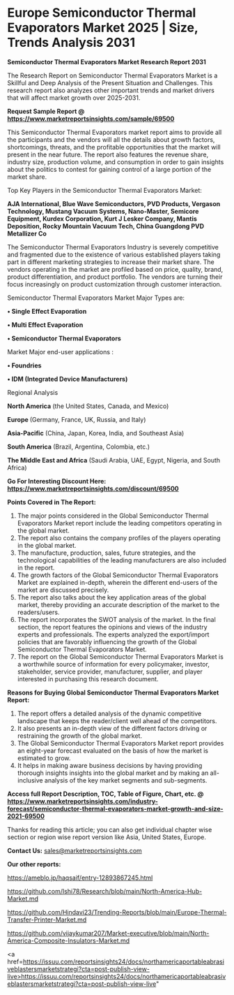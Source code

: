 # Europe Semiconductor Thermal Evaporators Market 2025 | Size, Trends Analysis 2031

<strong>Semiconductor Thermal Evaporators Market Research Report 2031</strong>

The Research Report on Semiconductor Thermal Evaporators Market is a Skillful and Deep Analysis of the Present Situation and Challenges. This research report also analyzes other important trends and market drivers that will affect market growth over 2025-2031.

<strong>Request Sample Report @ <a href=https://www.marketreportsinsights.com/sample/69500>https://www.marketreportsinsights.com/sample/69500</a></strong>

This Semiconductor Thermal Evaporators market report aims to provide all the participants and the vendors will all the details about growth factors, shortcomings, threats, and the profitable opportunities that the market will present in the near future. The report also features the revenue share, industry size, production volume, and consumption in order to gain insights about the politics to contest for gaining control of a large portion of the market share.

Top Key Players in the Semiconductor Thermal Evaporators Market:

<strong>AJA International, Blue Wave Semiconductors, PVD Products, Vergason Technology, Mustang Vacuum Systems, Nano-Master, Semicore Equipment, Kurdex Corporation, Kurt J Lesker Company, Mantis Deposition, Rocky Mountain Vacuum Tech, China Guangdong PVD Metallizer Co</strong>

The Semiconductor Thermal Evaporators Industry is severely competitive and fragmented due to the existence of various established players taking part in different marketing strategies to increase their market share. The vendors operating in the market are profiled based on price, quality, brand, product differentiation, and product portfolio. The vendors are turning their focus increasingly on product customization through customer interaction.

Semiconductor Thermal Evaporators Market Major Types are:

<strong>• Single Effect Evaporation

• Multi Effect Evaporation

• Semiconductor Thermal Evaporators</strong>

Market Major end-user applications :

<strong>• Foundries

• IDM (Integrated Device Manufacturers)</strong>

Regional Analysis

</u><strong><b>North America</b></strong> (the United States, Canada, and Mexico)

<strong><b>Europe </b></strong>(Germany, France, UK, Russia, and Italy)

<strong><b>Asia-Pacific</b></strong> (China, Japan, Korea, India, and Southeast Asia)

<strong><b>South America</b></strong> (Brazil, Argentina, Colombia, etc.)

<strong><b>The Middle East and Africa</b></strong> (Saudi Arabia, UAE, Egypt, Nigeria, and South Africa)

<strong>Go For Interesting Discount Here: <a href=https://www.marketreportsinsights.com/discount/69500>https://www.marketreportsinsights.com/discount/69500</a></strong>

<strong>Points Covered in The Report:</strong>
<ol>
  <li>The major points considered in the Global Semiconductor Thermal Evaporators Market report include the leading competitors operating in the global market.</li>
  <li>The report also contains the company profiles of the players operating in the global market.</li>
  <li>The manufacture, production, sales, future strategies, and the technological capabilities of the leading manufacturers are also included in the report.</li>
  <li>The growth factors of the Global Semiconductor Thermal Evaporators Market are explained in-depth, wherein the different end-users of the market are discussed precisely.</li>
  <li>The report also talks about the key application areas of the global market, thereby providing an accurate description of the market to the readers/users.</li>
  <li>The report incorporates the SWOT analysis of the market. In the final section, the report features the opinions and views of the industry experts and professionals. The experts analyzed the export/import policies that are favorably influencing the growth of the Global Semiconductor Thermal Evaporators Market.</li>
  <li>The report on the Global Semiconductor Thermal Evaporators Market is a worthwhile source of information for every policymaker, investor, stakeholder, service provider, manufacturer, supplier, and player interested in purchasing this research document.</li>
</ol>
<strong>Reasons for Buying Global Semiconductor Thermal Evaporators Market Report:</strong>

<ol>
  <li>The report offers a detailed analysis of the dynamic competitive landscape that keeps the reader/client well ahead of the competitors.</li>
  <li>It also presents an in-depth view of the different factors driving or restraining the growth of the global market.</li>
  <li>The Global Semiconductor Thermal Evaporators Market report provides an eight-year forecast evaluated on the basis of how the market is estimated to grow.</li>
  <li>It helps in making aware business decisions by having providing thorough insights insights into the global market and by making an all-inclusive analysis of the key market segments and sub-segments.</li>
</ol>
<strong>Access full Report Description, TOC, Table of Figure, Chart, etc. @ <a href=https://www.marketreportsinsights.com/industry-forecast/semiconductor-thermal-evaporators-market-growth-and-size-2021-69500>https://www.marketreportsinsights.com/industry-forecast/semiconductor-thermal-evaporators-market-growth-and-size-2021-69500</a></strong>


Thanks for reading this article; you can also get individual chapter wise section or region wise report version like Asia, United States, Europe.

<strong>Contact Us:</strong>
sales@marketreportsinsights.com

<strong>Our other reports:</strong>

<a href=https://ameblo.jp/haqsaif/entry-12893867245.html>https://ameblo.jp/haqsaif/entry-12893867245.html</a>

<a href=https://github.com/Ishi78/Research/blob/main/North-America-Hub-Market.md>https://github.com/Ishi78/Research/blob/main/North-America-Hub-Market.md</a>

<a href=https://github.com/Hindavi23/Trending-Reports/blob/main/Europe-Thermal-Transfer-Printer-Market.md>https://github.com/Hindavi23/Trending-Reports/blob/main/Europe-Thermal-Transfer-Printer-Market.md</a>

<a href=https://github.com/vijaykumar207/Market-executive/blob/main/North-America-Composite-Insulators-Market.md>https://github.com/vijaykumar207/Market-executive/blob/main/North-America-Composite-Insulators-Market.md</a>

<a href=https://issuu.com/reportsinsights24/docs/northamericaportableabrasiveblastersmarketstrategi?cta=post-publish-view-live>https://issuu.com/reportsinsights24/docs/northamericaportableabrasiveblastersmarketstrategi?cta=post-publish-view-live</a>"
